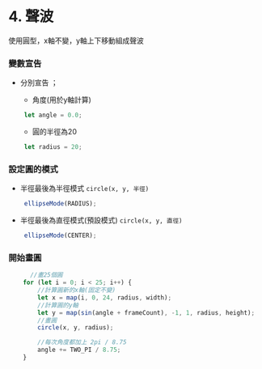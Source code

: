 # 4. 聲波
使用圓型，x軸不變，y軸上下移動組成聲波


### 變數宣告
- 分別宣告 ； 
    - 角度(用於y軸計算)

    ```javascript
     let angle = 0.0;
     ```
    - 圓的半徑為20
    
    ```javascript
     let radius = 20;
     ```
### 設定圓的模式
- 半徑最後為半徑模式 `circle(x, y, 半徑) `

    ```javascript
     ellipseMode(RADIUS);
     ```
- 半徑最後為直徑模式(預設模式) `circle(x, y, 直徑) `

    ```javascript
     ellipseMode(CENTER);
     ```
### 開始畫圓

```javascript
      //畫25個圓
    for (let i = 0; i < 25; i++) {
        //計算圓新的x軸(固定不變)
        let x = map(i, 0, 24, radius, width);
        //計算圓的y軸 
        let y = map(sin(angle + frameCount), -1, 1, radius, height);
        //畫圓
        circle(x, y, radius);

        //每次角度都加上 2pi / 8.75
        angle += TWO_PI / 8.75;
    }
```
